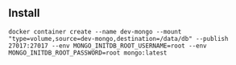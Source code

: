 ## Install

`docker container create --name dev-mongo --mount "type=volume,source=dev-mongo,destination=/data/db" --publish 27017:27017 --env MONGO_INITDB_ROOT_USERNAME=root --env MONGO_INITDB_ROOT_PASSWORD=root mongo:latest`
